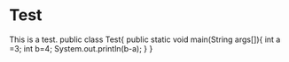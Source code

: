 # Test
This is a test.
public class Test{
public static void main(String args[]){
int a =3;
int b=4;
System.out.println(b-a);
}
}
